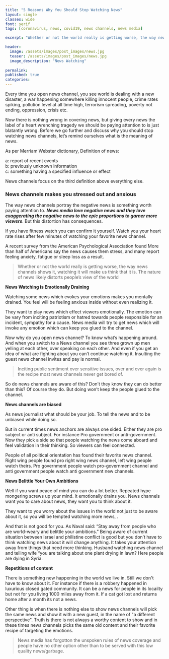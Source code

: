 ```yaml
---
title: "5 Reasons Why You Should Stop Watching News"
layout: single
classes: wide
font: serif
tags: [coronavirus, news, covid19, news channels, news media]

excerpt: "Whether or not the world really is getting worse, the way news channels portray news watching it will make us think that it is."

header:
  image: /assets/images/post_images/news.jpg
  teaser: /assets/images/post_images/news.jpg
  image_description: "News Watching"
  
permalink:
published: true
categories: 
---
```


Every time you open news channel, you see world is dealing with a new disaster, a war happening somewhere killing innocent people, crime rates spiking, pollution level at all time high, terrorism spreading, poverty not ending, oppression, crisis etc.

Now there is nothing wrong in covering news, but giving every news the label of a heart wrenching tragedy we should be paying attention to is just blatantly wrong. Before we go further and discuss why you should stop watching news channels, let’s remind ourselves what is the meaning of news.

As per Merriam Webster dictionary, Definition of news: 

a: report of recent events <br>
b: previously unknown information <br>
c: something having a specified influence or effect<br>


News channels focus on the third definition above everything else. 

### News channels makes you stressed out and anxious ###

The way news channels portray the negative news is something worth paying attention to. <em>**News media love negative news and they love exaggerating the negative news to the epic proportions to garner more viewers**</em>. But this distortion has consequences.

If you have fitness watch you can confirm it yourself. Watch you your heart rate rises after few minutes of watching your favorite news channel.

A recent survey from the American Psychological Association found More than half of Americans say the news causes them stress, and many report feeling anxiety, fatigue or sleep loss as a result.

>Whether or not the world really is getting worse, the way news channels shows it, watching it will make us think that it is. The nature of news likely distorts people’s view of the world


**News Watching is Emotionally Draining**

Watching some news which evokes your emotions makes you mentally drained. You feel will be feeling anxious inside without even realizing it.

They want to play news which effect viewers emotionally. The emotion can be vary from inciting patriotism or hatred towards people responsible for an incident, sympathy for a cause. News media will try to get news which will invoke any emotion which can keep you glued to the channel. 

 Now why do you open news channel? To know what’s happening around. And when you switch to a News channel you see three grown up men yelling at each other, over speaking on each other. And even if you get an idea of what are fighting about you can’t continue watching it. Insulting the guest news channel invites and pay is normal. 

 >Inciting public sentiment over sensitive issues, over and over again is the recipe most news channels never get bored of. 

So do news channels are aware of this? Don’t they know they can do better than this? Of course they do. But doing won’t keep the people glued to the channel.


**News channels are biased**


As news journalist what should be your job. To tell the news and to be unbiased while doing so.

But in current times news anchors are always one sided. Either they are pro subject or anti subject. For instance Pro government or anti-government. Now they pick a side so that people watching the news come aboard and feel validation in their thinking. So viewers can feel connected. 

People of all political orientation has found their favorite news channel. Right wing people found pro right wing news channel, left wing people watch theirs. Pro government people watch pro-government channel and anti government people watch anti government new channels.



**News Belittle Your Own Ambitions**

Well if you want peace of mind you can do a lot better. Repeated hype mongering screws up your mind. It emotionally drains you. News channels want you to care about news, they want you to think about it. 

They want to you worry about the issues in the world not just to be aware about it, so you will be tempted watching more news, .

And that is not good for you. As Naval said:
“Stay away from people who are world-weary and belittle your ambitions.”
Being aware of current situation between Israel and philistine conflict is good but you don’t have to think watching news about it will change anything. It takes your attention away from things that need more thinking.
Husband watching news channel and telling wife “you are talking about one plant drying in lawn? Here people are dying in Syria. 

 
**Repetitions of content** 

There is something new happening in the world we live in. Still we don't have to know about it. For instance if there is a robbery happened in luxurious closed gated community. It can be a news for people in its locailty but not for you living 1000 miles away from it.  If a cat got lost and returns home after a month its not a news. 

Other thing is when there is nothing else to show news channels will pick the same news and show it with a new guest, in the name of "a different perspective". Truth is there is not always a worthy content to show and in these times news channels picks the same old content and their favorite recipe of targeting the emotions. 


>News media has forgotton the unspoken rules of news coverage and people have no other option other than to be served with this low quality news/garbage. 
